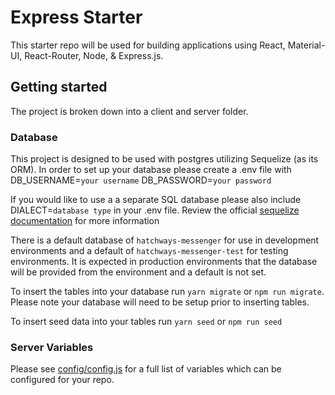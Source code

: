 # Express Starter

This starter repo will be used for building applications using React, Material-UI, React-Router, Node, & Express.js.

## Getting started

The project is broken down into a client and server folder.

### Database

This project is designed to be used with postgres utilizing Sequelize (as its ORM).
In order to set up your database please create a .env file with DB_USERNAME=`your username`
DB_PASSWORD=`your password`

If you would like to use a a separate SQL database please also include DIALECT=`database type` in your .env file. Review the official [sequelize documentation](https://sequelize.org/) for more information

There is a default database of `hatchways-messenger` for use in development environments and a default of `hatchways-messenger-test` for testing environments. It is expected in production environments that the database will be provided from the environment and a default is not set.

To insert the tables into your database run `yarn migrate` or `npm run migrate`. Please note your database will need to be setup prior to inserting tables.

To insert seed data into your tables run `yarn seed` or `npm run seed`

### Server Variables

Please see [config/config.js](server/config/config.js) for a full list of variables which can be configured for your repo.
